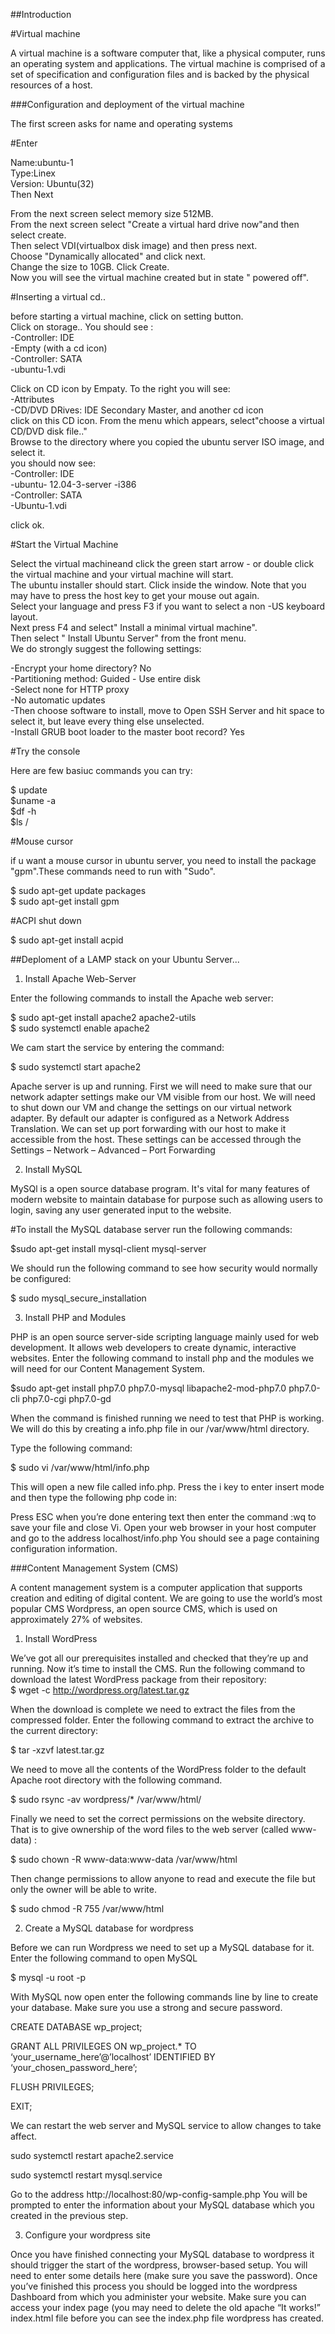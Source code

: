 ##Introduction

#Virtual machine

A virtual machine is a software computer that, like a physical computer, runs an operating system and applications. The virtual machine is comprised of a set of specification and configuration files and is backed by the physical resources of a host.

###Configuration and deployment of the virtual machine

The first screen asks for name and operating systems

#Enter 

  Name:ubuntu-1  
  Type:Linex  
  Version: Ubuntu(32)  
  Then Next
  
From the next screen select memory size 512MB.  
From the next screen select "Create a virtual hard drive now"and then select create.  
Then select VDI(virtualbox disk image) and then press next.  
Choose  "Dynamically allocated" and click next.  
Change the size to 10GB. Click Create.  
Now you will see the virtual machine created but in state " powered off".  

#Inserting a virtual cd..  

before starting a virtual machine, click on setting button.  
Click on storage..
You should see :  
-Controller: IDE    
-Empty (with a cd icon)  
-Controller: SATA  
-ubuntu-1.vdi  

Click on CD icon by Empaty. To the right you will see:  
-Attributes  
-CD/DVD DRives: IDE Secondary Master, and another cd icon  
click on this CD icon. From the menu which appears, select"choose a virtual CD/DVD disk file.."  
Browse to the directory where you copied the ubuntu server ISO image, and select it.  
you should now see:  
-Controller: IDE  
-ubuntu- 12.04-3-server -i386  
-Controller: SATA  
-Ubuntu-1.vdi  

click ok.  

#Start the Virtual Machine  

Select the virtual machineand click the green start arrow - or double click the virtual machine and your virtual machine will start.  
The ubuntu installer should start. Click inside the window. Note that you may have to press the host key to get your mouse out again.  
Select your language and press F3 if you want to select a non -US keyboard layout.  
Next press F4 and select" Install a minimal virtual machine".  
Then select " Install Ubuntu Server" from the front menu.  
We do strongly suggest the following settings:  

-Encrypt your home directory? No  
-Partitioning method: Guided - Use entire disk  
-Select none for HTTP proxy  
-No automatic updates  
-Then choose software to install, move to Open SSH Server and hit space to select it, but leave every thing else unselected.  
-Install GRUB boot loader to the master boot record? Yes  

#Try the console  

Here are few basiuc commands you can try:  

$ update  
$uname -a  
$df -h  
$ls /  

#Mouse cursor  

if u want a mouse cursor in ubuntu server, you need to install the package "gpm".These commands need to run with "Sudo".  

$ sudo apt-get update packages  
$ sudo apt-get install gpm  

#ACPI shut down  

$ sudo apt-get install acpid  

##Deploment of a LAMP stack on your Ubuntu Server...   

1. Install Apache Web-Server 

Enter the following commands to install the Apache web server:  

$ sudo apt-get install apache2 apache2-utils  
$ sudo systemctl enable apache2  

We cam start the service by entering the command:  

$ sudo systemctl start apache2  

Apache server is up and running. First we will need to make sure that our
network adapter settings make our VM visible from our host. We will need to shut down our VM and
change the settings on our virtual network adapter. By default our adapter is configured as a
Network Address Translation. We can set up port forwarding with our host to make it accessible
from the host. These settings can be accessed through the Settings – Network – Advanced – Port
Forwarding

2. Install MySQL  

MySQl is a open source database program. It's vital for many features of modern website to maintain database for purpose such as allowing users to login, saving any user generated input to the website.  

#To install the MySQL database server run the following commands:  

$sudo apt-get install mysql-client mysql-server 

We should run the following command to see how security would normally be configured:  

$ sudo mysql_secure_installation  

3. Install PHP and Modules  

PHP is an open source server-side scripting language mainly used for web development. It allows
web developers to create dynamic, interactive websites. Enter the following command to install php
and the modules we will need for our Content Management System.  

$sudo apt-get install php7.0 php7.0-mysql libapache2-mod-php7.0 php7.0-cli php7.0-cgi php7.0-gd  

When the command is finished running we need to test that PHP is working. We will do this by
creating a info.php file in our /var/www/html directory.  

Type the following command:  

$ sudo vi /var/www/html/info.php  

This will open a new file called info.php. Press the i key to enter insert mode and then type the
following php code in:  

<?php
phpinfo();
?>  

Press ESC when you’re done entering text then enter the command :wq to save your file and close Vi.
Open your web browser in your host computer and go to the address localhost/info.php You should
see a page containing configuration information.  

###Content Management System (CMS)  

A content management system is a computer application that supports creation and editing of digital content. We are going
to use the world’s most popular CMS Wordpress, an open source CMS, which is used on
approximately 27% of websites.  

1. Install WordPress  

We’ve got all our prerequisites installed and checked that they’re up and running. Now it’s time to
install the CMS. Run the following command to download the latest WordPress package from their
repository:  
$ wget -c http://wordpress.org/latest.tar.gz  

When the download is complete we need to extract the files from the compressed folder. Enter the following command to extract the archive to the current directory:  

$ tar -xzvf latest.tar.gz  

We need to move all the contents of the WordPress folder to the default Apache root directory with
the following command.  

$ sudo rsync -av wordpress/* /var/www/html/  

Finally we need to set the correct permissions on the website directory. That is to give ownership of
the word files to the web server (called www-data) :  

$ sudo chown -R www-data:www-data /var/www/html  

Then change permissions to allow anyone to read and execute the file but only the owner will be
able to write.  

$ sudo chmod -R 755 /var/www/html  

2. Create a MySQL database for wordpress  

Before we can run Wordpress we need to set up a MySQL database for it. Enter the following
command to open MySQL  

$ mysql -u root -p  

With MySQL now open enter the following commands line by line to create your database. Make
sure you use a strong and secure password.  

CREATE DATABASE wp_project;  

GRANT ALL PRIVILEGES ON wp_project.* TO ‘your_username_here’@’localhost’ IDENTIFIED BY
‘your_chosen_password_here’;  

FLUSH PRIVILEGES;  

EXIT;  

We can restart the web server and MySQL service to allow changes to take affect.  

sudo systemctl restart apache2.service  

sudo systemctl restart mysql.service  

Go to the address http://localhost:80/wp-config-sample.php
You will be prompted to enter the information about your MySQL database which you created in the
previous step.  

3. Configure your wordpress site  

Once you have finished connecting your MySQL database to wordpress it should trigger the start of
the wordpress, browser-based setup. You will need to enter some details here (make sure you save
the password).
Once you’ve finished this process you should be logged into the wordpress Dashboard from which
you administer your website. Make sure you can access your index page (you may need to delete the
old apache “It works!” index.html file before you can see the index.php file wordpress has created.














